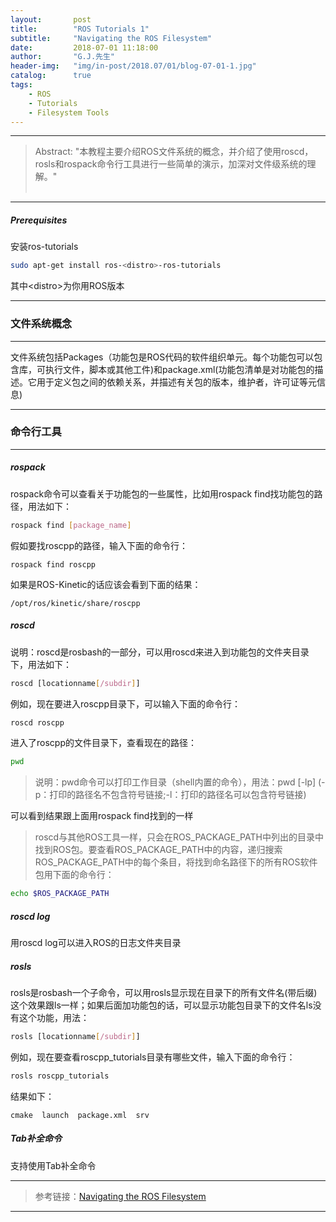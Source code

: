 ```yaml
---
layout:       post
title:        "ROS Tutorials 1"
subtitle:     "Navigating the ROS Filesystem"
date:         2018-07-01 11:18:00
author:       "G.J.先生"
header-img:   "img/in-post/2018.07/01/blog-07-01-1.jpg"
catalog:      true
tags:
    - ROS
    - Tutorials
    - Filesystem Tools
---
```

*****
>Abstract: "本教程主要介绍ROS文件系统的概念，并介绍了使用roscd，rosls和rospack命令行工具进行一些简单的演示，加深对文件级系统的理解。"<br>                                                                                                               <br />                                           

*****
##### Prerequisites
安装ros-tutorials
```bash
sudo apt-get install ros-<distro>-ros-tutorials
```
其中<distro\>为你用ROS版本

*****
### 文件系统概念
----------
文件系统包括Packages（功能包是ROS代码的软件组织单元。每个功能包可以包含库，可执行文件，脚本或其他工件)和package.xml(功能包清单是对功能包的描述。它用于定义包之间的依赖关系，并描述有关包的版本，维护者，许可证等元信息)

*****
### 命令行工具
----------
##### rospack
rospack命令可以查看关于功能包的一些属性，比如用rospack find找功能包的路径，用法如下：
```bash
rospack find [package_name]
```
假如要找roscpp的路径，输入下面的命令行：
```
rospack find roscpp
```
如果是ROS-Kinetic的话应该会看到下面的结果：
```
/opt/ros/kinetic/share/roscpp
```

##### roscd 
说明：roscd是rosbash的一部分，可以用roscd来进入到功能包的文件夹目录下，用法如下：
```bash
roscd [locationname[/subdir]]
```
例如，现在要进入roscpp目录下，可以输入下面的命令行：
```bash
roscd roscpp
```
进入了roscpp的文件目录下，查看现在的路径：
```bash
pwd
```
>说明：pwd命令可以打印工作目录（shell内置的命令），用法：pwd [-lp] 
(-p：打印的路径名不包含符号链接;-l：打印的路径名可以包含符号链接)

可以看到结果跟上面用rospack find找到的一样
>roscd与其他ROS工具一样，只会在ROS_PACKAGE_PATH中列出的目录中找到ROS包。要查看ROS_PACKAGE_PATH中的内容，递归搜索ROS_PACKAGE_PATH中的每个条目，将找到命名路径下的所有ROS软件包用下面的命令行：
```bash
echo $ROS_PACKAGE_PATH
```

##### roscd log
用roscd log可以进入ROS的日志文件夹目录

##### rosls
rosls是rosbash一个子命令，可以用rosls显示现在目录下的所有文件名(带后缀)这个效果跟ls一样；如果后面加功能包的话，可以显示功能包目录下的文件名ls没有这个功能，用法：
```bash
rosls [locationname[/subdir]]
```
例如，现在要查看roscpp_tutorials目录有哪些文件，输入下面的命令行：
```bash
rosls roscpp_tutorials
```
结果如下：
```
cmake  launch  package.xml  srv
```

##### Tab补全命令
支持使用Tab补全命令

*****
>参考链接：[Navigating the ROS Filesystem](http://wiki.ros.org/ROS/Tutorials/NavigatingTheFilesystem)

*****
